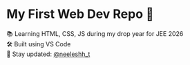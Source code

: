 # My First Web Dev Repo 🚀

📚 Learning HTML, CSS, JS during my drop year for JEE 2026  
🛠️ Built using VS Code  
🔗 Stay updated: [@neeleshh_t](https://twitter.com/neeleshh_t)
